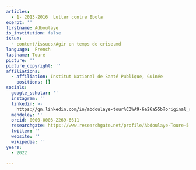 ```yaml
---
articles:
  - 1- 2013-2016  Lutter contre Ebola
exerpt: ''
firstname: Adboulaye
is_institution: false
issue:
  - content/issues/Agir en temps de crise.md
language:  French
lastname: Touré
picture: ''
picture_copyright: ''
affiliations:
  - affiliation: Institut National de Santé Publique, Guinée
    positions: []
socials:
  google_scholar: ''
  instagram: ''
  linkedin: >-
    https://gn.linkedin.com/in/abdoulaye-tour%C3%A9-6a26a55b?original_referer=https%3A%2F%2Fwww.google.com%2F
  mendeley: ''
  orcid: 0000-0003-2269-6611
  researchgate: https://www.researchgate.net/profile/Abdoulaye-Toure-5
  twitter: ''
  website: ''
  wikipedia: ''
years:
  - 2022

---
```

